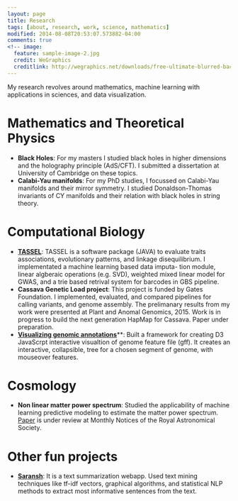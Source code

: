 ```yaml
---
layout: page
title: Research
tags: [about, research, work, science, mathematics]
modified: 2014-08-08T20:53:07.573882-04:00
comments: true
<!-- image:
  feature: sample-image-2.jpg
  credit: WeGraphics
  creditlink: http://wegraphics.net/downloads/free-ultimate-blurred-background-pack/ -->
---
```

My research revolves around mathematics, machine learning with applications in sciences, and data visualization.

# Mathematics and Theoretical Physics

- **Black Holes**: For my masters I studied black holes in higher dimensions and the holography principle (AdS/CFT). I submitted a dissertation at University of Cambridge on these topics.
- **Calabi-Yau manifolds**: For my PhD studies, I focussed on Calabi-Yau manifolds and their mirror symmetry. I studied Donaldson-Thomas invariants of CY manifolds and their relation with black holes in string theory.


# Computational Biology

- [**TASSEL**]((http://www.maizegenetics.net/#!tassel/c17q9)): TASSEL is a software package (JAVA) to evaluate traits associations, evolutionary patterns, and linkage disequilibrium. I implementated a machine learning based data imputa- tion module, linear algberaic operations (e.g. SVD), weighted mixed linear model for GWAS, and a trie based retrival system for barcodes in GBS pipeline. 
- **Cassava Genetic Load project**: This project is funded by Gates Foundation. I implemented, evaluated, and compared pipelines for calling variants, and genome assembly. The prelimanary results from my work were presented at Plant and Anomal Genomics, 2015. Work is in progress to build the next generation HapMap for Cassava. Paper under preparation.
- [**Visualizing genomic annotations**](https://github.com/Jverma/Visualizing-genome-annotations)**: Built a framework for creating D3 JavaScrpt interactive visualtion of genome feature file (gff). It creates an interactive, collapsible, tree for a chosen segment of genome, with mouseover features.

# Cosmology

- **Non linear matter power spectrum**: Studied the applicability of machine learning predictive modeling to estimate the matter power spectrum. [Paper](http://arxiv.org/abs/1507.04622) is under review at Monthly Notices of the Royal Astronomical Society. 

# Other fun projects

- [**Saransh**](https://www.math.ksu.edu/~jv291/summarize/): It is a text summarization webapp. Used text mining techniques like tf-idf vectors, graphical algorithms, and statistical NLP methods to extract most informative sentences from the text.